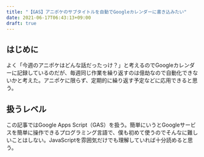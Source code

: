 ```yaml
---
title: "【GAS】アニポケのサブタイトルを自動でGoogleカレンダーに書き込みたい"
date: 2021-06-17T06:43:13+09:00
draft: true
---
```


## はじめに
よく「今週のアニポケはどんな話だったっけ？」と考えるのでGoogleカレンダーに記録しているのだが、毎週同じ作業を繰り返すのは億劫なので自動化できないかと考えた。アニポケに限らず、定期的に繰り返す予定などに応用できると思う。

## 扱うレベル
この記事ではGoogle Apps Script（GAS）を扱う。簡単にいうとGoogleサービスを簡単に操作できるプログラミング言語で、僕も初めて使うのでそんなに難しいことはしない。JavaScriptを雰囲気だけでも理解していれば十分読めると思う。